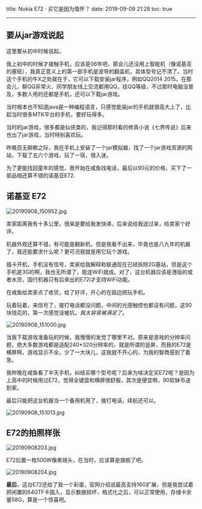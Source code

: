 title: Nokia E72 · 买它是因为情怀？
date: 2019-09-09 21:28
toc: true

---
## 要从jar游戏说起 ##

这里要从初中时候说起。

我上初中的时候才接触手机，应该是06年吧，那会儿还没用上智能机（像诺基亚的塞班），我真正意义上的第一部手机是波导的翻盖机，具体型号记不清了。当时这个手机的牛X之处就在于，它可以下载安装jar程序，例如QQ2014 2015。在那会儿，聊QQ非常火，同学朋友线上交流都用QQ，挂QQ等级，不过那时电脑没普及，多数人用的还都是手机，还可以下载jar游戏。

当时根本也不知道java是一种编程语言，只感觉能装jar的手机就很高大上了，比起当时很多MTK平台的手机，要好玩得多。

当时的jar游戏，很多都是仙侠类的，我记得那时看的修真小说《七界传说》后来也出了jar游戏，当时特别喜欢玩。

昨晚百无聊赖之际，我在手机上安装了一个jar模拟器，找了一个jar游戏资源的网站，下载了五六个游戏，玩了一宿，很入迷。

为了更能找回童年的感觉，我开始在咸鱼找电话，最后以90元的价格，买下了一部品相还算不错的诺基亚E72.

## 诺基亚 E72 ##

![20190908_150952.jpg][1]

卖家距离我有十多公里，很来是要给我发快递，后来说给我送过来，给卖家个好评。

机器外观还算不错，有可能是翻新机，但是我看不出来，毕竟也是八九年的机器了，我还能要求什么呢？更可况我就是用它玩个游戏。

插卡开机，手机没有信号，卖家给我解释称联通现在已经拆除2G基站，但是这个手机是3G的啊，我也无所谓了，能连WiFi就成。对了，这台机器应该是港版的或者水货，国行机器只有后来出的E72i才支持WiFi功能。

在咸鱼给卖家点了收货，给了好评，开心的在路边把玩手机。

玩着玩着，来信号了，接打电话都没问题，中间的光感触控也都没有问题，这90块钱花的，第一次感觉没被坑。*我太容易被满足了*。

![20190908_151000.jpg][2]

当我下载游戏准备玩的时候，我慢慢的发觉了哪里不对。原来是游戏的分辨率问题，绝大多数游戏都是适配240*320分辨率的，就是所谓的竖屏，而我的E72是横屏啊，游戏显示不全，少了一大块儿，这我就不开心的，为我的智商感到了着急。

我昨晚在咸鱼看了半天手机，纠结买哪个型号呢？后来为啥决定买E72呢？是因为上高中的时候用过E72，觉得全键盘和横屏很舒服，其次是便宜啊，90软妹币送到家。

最后只能把这台机器当一个备用机用了，接打电话，续航还可以。

![20190908_151013.jpg][3]

## E72的拍照样张 ##

![20190908203.jpg][4]

E72后置一枚500W像素镜头，在当时，应该算是旗舰了吧。

![20190908204.jpg][5]

**最后**，这台E72还给了我一个彩蛋，官网介绍说最高支持16G扩展，但是我尝试着把闲置的64GTF卡插入，显示数据损坏，格式化之后，可以正常使用，存储卡余量58G，算是一个惊喜吧。



  [1]: https://images.shiguangping.com/typecho/uploads/2019/09/2002791520.jpg
  [2]: https://images.shiguangping.com/typecho/uploads/2019/09/2857657779.jpg
  [3]: https://images.shiguangping.com/typecho/uploads/2019/09/1208446055.jpg
  [4]: https://images.shiguangping.com/typecho/uploads/2019/09/555237742.jpg
  [5]: https://images.shiguangping.com/typecho/uploads/2019/09/807554284.jpg